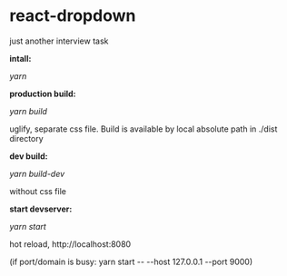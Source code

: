 # react-dropdown
just another interview task

**intall:**

_yarn_

**production build:**

_yarn build_

uglify, separate css file.
Build is available by local absolute path in ./dist directory

**dev build:**

_yarn build-dev_

without css file

**start devserver:**

_yarn start_

hot reload, http://localhost:8080

(if port/domain is busy: yarn start -- --host 127.0.0.1 --port 9000)
